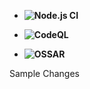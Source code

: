 - **![Node.js CI](https://github.com/StudentConnects/apsit/workflows/Node.js%20CI/badge.svg?branch=main)**


- **![CodeQL](https://github.com/StudentConnects/apsit/workflows/CodeQL/badge.svg?branch=main)**


- **![OSSAR](https://github.com/StudentConnects/apsit/workflows/OSSAR/badge.svg?branch=main)**

Sample Changes